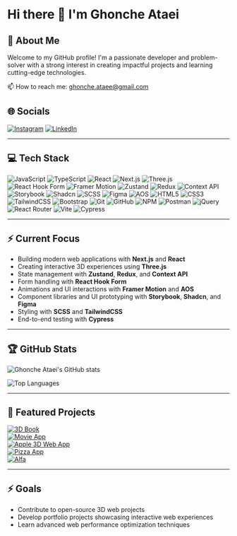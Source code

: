 # Hi there 👋 I'm Ghonche Ataei  

## 💫 About Me
Welcome to my GitHub profile! I'm a passionate developer and problem-solver with a strong interest in creating impactful projects and learning cutting-edge technologies.  

📫 How to reach me: ghonche.ataee@gmail.com  

## 🌐 Socials
[![Instagram](https://img.shields.io/badge/Instagram-%23E4405F.svg?logo=Instagram&logoColor=white)](https://instagram.com/ghonchehataei) 
[![LinkedIn](https://img.shields.io/badge/LinkedIn-%230077B5.svg?logo=linkedin&logoColor=white)](https://www.linkedin.com/in/ghonche-ataei-b96216290/)  

---

## 💻 Tech Stack
![JavaScript](https://img.shields.io/badge/javascript-%23323330.svg?style=for-the-badge&logo=javascript&logoColor=%23F7DF1E)
![TypeScript](https://img.shields.io/badge/Typescript-%23007ACC.svg?style=for-the-badge&logo=typescript&logoColor=white)
![React](https://img.shields.io/badge/react-%2320232a.svg?style=for-the-badge&logo=react&logoColor=%2361DAFB)
![Next.js](https://img.shields.io/badge/Next.js-%23000000.svg?style=for-the-badge&logo=next.js&logoColor=white)
![Three.js](https://img.shields.io/badge/Three.js-%23FFFFFF.svg?style=for-the-badge&logo=three.js&logoColor=%23000000)
![React Hook Form](https://img.shields.io/badge/React_Hook_Form-%23FF5733.svg?style=for-the-badge)
![Framer Motion](https://img.shields.io/badge/Framer_Motion-%236600FF.svg?style=for-the-badge)
![Zustand](https://img.shields.io/badge/Zustand-%23FFB300.svg?style=for-the-badge)
![Redux](https://img.shields.io/badge/Redux-%23593D88.svg?style=for-the-badge&logo=redux&logoColor=white)
![Context API](https://img.shields.io/badge/Context_API-%2333CC99.svg?style=for-the-badge)
![Storybook](https://img.shields.io/badge/Storybook-%23FF4785.svg?style=for-the-badge&logo=storybook&logoColor=white)
![Shadcn](https://img.shields.io/badge/Shadcn-%2300FFFF.svg?style=for-the-badge)
![SCSS](https://img.shields.io/badge/SCSS-%23CD6799.svg?style=for-the-badge&logo=sass&logoColor=white)
![Figma](https://img.shields.io/badge/Figma-%23F24E1E.svg?style=for-the-badge&logo=figma&logoColor=white)
![AOS](https://img.shields.io/badge/AOS-%233399FF.svg?style=for-the-badge)
![HTML5](https://img.shields.io/badge/html5-%23E34F26.svg?style=for-the-badge&logo=html5&logoColor=white)
![CSS3](https://img.shields.io/badge/css3-%231572B6.svg?style=for-the-badge&logo=css3&logoColor=white)
![TailwindCSS](https://img.shields.io/badge/tailwindcss-%2338B2AC.svg?style=for-the-badge&logo=tailwind-css&logoColor=white)
![Bootstrap](https://img.shields.io/badge/bootstrap-%238511FA.svg?style=for-the-badge&logo=bootstrap&logoColor=white)
![Git](https://img.shields.io/badge/git-%23F05033.svg?style=for-the-badge&logo=git&logoColor=white)
![GitHub](https://img.shields.io/badge/github-%23121011.svg?style=for-the-badge&logo=github&logoColor=white)
![NPM](https://img.shields.io/badge/NPM-%23CB3837.svg?style=for-the-badge&logo=npm&logoColor=white)
![Postman](https://img.shields.io/badge/Postman-FF6C37?style=for-the-badge&logo=postman&logoColor=white)
![jQuery](https://img.shields.io/badge/jquery-%230769AD.svg?style=for-the-badge&logo=jquery&logoColor=white)
![React Router](https://img.shields.io/badge/React_Router-CA4245?style=for-the-badge&logo=react-router&logoColor=white)
![Vite](https://img.shields.io/badge/vite-%23646CFF.svg?style=for-the-badge&logo=vite&logoColor=white)
![Cypress](https://img.shields.io/badge/Cypress-%2300A5A9.svg?style=for-the-badge&logo=cypress&logoColor=white)

---

## ⚡ Current Focus
- Building modern web applications with **Next.js** and **React**  
- Creating interactive 3D experiences using **Three.js**  
- State management with **Zustand**, **Redux**, and **Context API**  
- Form handling with **React Hook Form**  
- Animations and UI interactions with **Framer Motion** and **AOS**  
- Component libraries and UI prototyping with **Storybook**, **Shadcn**, and **Figma**  
- Styling with **SCSS** and **TailwindCSS**  
- End-to-end testing with **Cypress**  

---

## 🏆 GitHub Stats
![Ghonche Ataei's GitHub stats](https://github-readme-stats.vercel.app/api?username=qhoncheh&show_icons=true&theme=radical)

![Top Languages](https://github-readme-stats.vercel.app/api/top-langs/?username=qhoncheh&layout=compact&theme=radical)

---

## 📂 Featured Projects
[![3D Book](https://img.shields.io/badge/3D_Book-React%20%26%20Three.js-blue)](https://github.com/qhoncheh/3D-book-)  
[![Movie App](https://img.shields.io/badge/Movie_App-Next.js%20%26%20React-red)](https://github.com/qhoncheh/movie-app-with-Next-js)  
[![Apple 3D Web App](https://img.shields.io/badge/Apple_3D_Web_App-React%20%26%20Three.js-green)](https://github.com/qhoncheh/Apple-3DwebApp)  
[![Pizza App](https://img.shields.io/badge/Pizza_App-React%20%26%20Framer_Motion-orange)](https://github.com/qhoncheh/Pizza-App)  
[![Alfa](https://img.shields.io/badge/Alfa-Next.js-purple)](https://github.com/qhoncheh/alfa)

---

## ⚡ Goals
- Contribute to open-source 3D web projects  
- Develop portfolio projects showcasing interactive web experiences  
- Learn advanced web performance optimization techniques 
